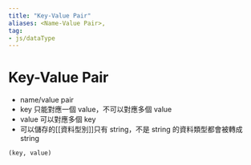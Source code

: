 ```yaml
---
title: "Key-Value Pair"
aliases: <Name-Value Pair>,
tag: 
- js/dataType
---
```

# Key-Value Pair
- name/value pair
- key 只能對應一個 value，不可以對應多個 value
- value 可以對應多個 key 
- 可以儲存的[[資料型別]]只有 string，不是 string 的資料類型都會被轉成 string
```
(key, value)
```